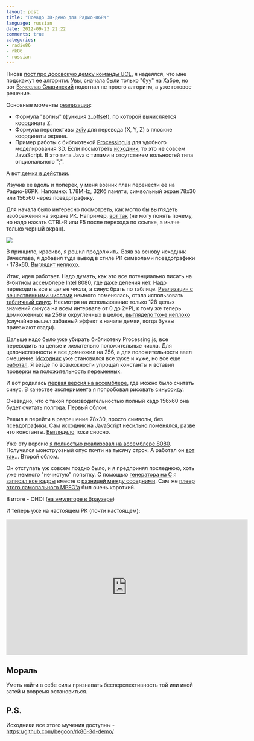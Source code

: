 ```yaml
---
layout: post
title: "Псевдо 3D-демо для Радио-86РК"
language: russian
date: 2012-09-23 22:22
comments: true
categories: 
- radio86
- rk86
- russian
---
```

Писав [пост про досовскую демку команды UCL][Демки из прошлого - United Crackers League (UCL)], я надеялся, что мне подскажут ее алгоритм. Увы,
сначала были только "буу" на Хабре, но вот 
[Вячеслав Славинский][] подогнал не просто алгоритм, а уже готовое решение.

[Демки из прошлого - United Crackers League (UCL)]: /blog/russian/2012/09/10/united-crackers-league/

Основные моменты [реализации][Исходники от Вячеслава]:

* Формула "волны" (функция [z_offset][]), по которой вычисляется координата Z.
* Формула перспективы [zdiv][] для перевода (X, Y, Z) в плоские координаты
  экрана.
* Пример работы с библиотекой [Processing.js][] для удобного моделирования 3D.
  Если посмотреть [исходник][Исходники от Вячеслава], то это не совсем
  JavaScript. В это типа Java c типами и отсутствием вольностей типа
  опционального ";". 

[Вячеслав Славинский]: http://sensi.org/~svo/
[Исходники от Вячеслава]: https://github.com/begoon/rk86-3d-demo/blob/master/svo/wfloat.pde
[z_offset]: https://github.com/begoon/rk86-3d-demo/blob/63a4734c1bde9ea5ec93d90d9240303f70397751/svo/wfloat.pde#L32
[zdiv]: https://github.com/begoon/rk86-3d-demo/blob/63a4734c1bde9ea5ec93d90d9240303f70397751/svo/wfloat.pde#L58
[Processing.js]: http://processingjs.org/

А вот [демка в действии][].

[демка в действии]: /projects/radio86/demo/svo/

Изучив ее вдоль и поперек, у меня возник план перенести ее на Радио-86РК. 
Напомню: 1.78MHz, 32Кб памяти, символьный экран 78x30 или 156x60 через
псевдографику.

Для начала было интересно посмотреть, как могло бы выглядеть изображения
на экране РК. Например, [вот так][Статическая картинка] (не могу понять
почему, но надо нажать CTRL-R или F5 после перехода по ссылке, а иначе
только черный экран).

[Статическая картинка]: /projects/radio86/demo/static/

![](/images/blog/rk86/demo/rk86-demo-static.png)

В принципе, красиво, я решил продолжить. Взяв за основу исходник Вячеслава,
я добавил туда вывод в стиле РК символами псевдографики - 178x60.
[Выглядит неплохо][Демо с float].

[Демо с float]: /projects/radio86/demo/156x60/java/index-float.html

Итак, идея работает. Надо думать, как это все потенциально писать на
8-битном ассемблере Intel 8080, где даже деления нет. Надо переводить все
в целые числа, а синус брать по таблице. 
[Реализация с вещественными числами][] немного поменялась, стала использовать
[табличный синус][Реализация с табличным синусом]. Несмотря на использование 
только 128 целых значений синуса на всем интервале от 0 до 2*PI, к тому же
теперь домноженных на 256 и округленных в целое, 
[выглядело тоже неплохо][Реализация с табличным синусом в работе]
(случайно вышел забавный эффект в начале демки, когда буквы приезжают сзади).

[Реализация с вещественными числами]: https://github.com/begoon/rk86-3d-demo/blob/master/156x60/java/wfloat-float.pde
[Реализация с табличным синусом]: https://github.com/begoon/rk86-3d-demo/blob/master/156x60/java/wfloat.pde
[Реализация с табличным синусом в работе]: /projects/radio86/demo/156x60/java/

Дальше надо было уже убирать библиотеку Processing.js, все переводить на
целые и желательно положительные числа. Для целочисленности я все домножил
на 256, а для положительности ввел смещение. 
[Исходник][Реализация с целыми и положительными числами]
уже становился все хуже и хуже, но все еще 
[работал][Реализация с целыми и положительными числами в работе].
Я везде по возможности упрощал константы и вставил проверки на
положительность переменных.

[Реализация с целыми и положительными числами]: https://github.com/begoon/rk86-3d-demo/blob/master/156x60/js/index.html

[Реализация с целыми и положительными числами в работе]: /projects/radio86/demo/156x60/js/

И вот родилась [первая версия на ассемблере][], где можно было считать синус.
В качестве эксперимента я попробовал рисовать [синусоиду][Синусоида].

[первая версия на ассемблере]: https://github.com/begoon/rk86-3d-demo/blob/master/156x60/i8080/rk86demo.asm
[Синусоида]: /projects/radio86/demo/156x60/i8080/

Очевидно, что с такой производительностью полный кадр 156x60 она будет 
считать полгода. Первый облом.

Решил я перейти в разрешение 78x30, просто символы, без псевдографики.
Сам исходник на JavaScript [несильно поменялся][78x30 на JS], 
разве что константы. [Выглядело][78x30 на JS в работе] тоже сносно.

[78x30 на JS]: https://github.com/begoon/rk86-3d-demo/blob/master/78x30/js/demo.html
[78x30 на JS в работе]: /projects/radio86/demo/78x30/js/

Уже эту версию [я полностью реализовал на ассемблере 8080][78x30 на 8080].
Получился монструозный опус почти на тысячу строк. 
А работал он [вот так][78x30 на 8080 в работе]... Второй облом.

[78x30 на 8080]: https://github.com/begoon/rk86-3d-demo/blob/master/78x30/i8080/pure/rk86demo.asm

[78x30 на 8080 в работе]: /projects/radio86/demo/78x30/i8080/pure/

Он отступать уж совсем поздно было, и я предпринял последнюю, хоть уже
немного "нечистую" попытку. С помощью [генератора на С][Генератор на C]
я [записал все кадры][Frames log] вместе с 
[разницей между соседними][Frames ASM]. Сам же 
[плеер этого самопального MPEG'а][] был очень короткий.

[Генератор на C]: https://github.com/begoon/rk86-3d-demo/blob/master/78x30/i8080/generator/demo.c
[плеер этого самопального MPEG'а]: https://github.com/begoon/rk86-3d-demo/blob/master/78x30/i8080/rk86demo.asm

[Frames ASM]: https://github.com/begoon/rk86-3d-demo/blob/master/78x30/i8080/frames/frames.asm
[Frames log]: https://raw.github.com/begoon/rk86-3d-demo/master/78x30/i8080/frames/frames.log

В итоге - ОНО! ([на эмуляторе в браузере][78x30 на 8080 с кадрами])

[78x30 на 8080 с кадрами]: /projects/radio86/demo/78x30/i8080/

И теперь уже на настоящем РК (почти настоящем):

<iframe width="640" height="360" src="https://www.youtube.com/embed/kVNvI8KrrnM" frameborder="0" allowfullscreen></iframe>

Мораль
------

Уметь найти в себе силы признавать бесперспективность той или иной
затей и вовремя остановиться.

P.S.
----

Исходники все этого мучения доступны - https://github.com/begoon/rk86-3d-demo/


